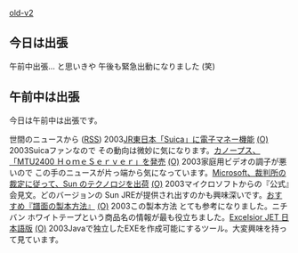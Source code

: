 [old-v2](ig030312-orig.html)

## 今日は出張

午前中出張… と思いきや 午後も緊急出動になりました (笑)






## 午前中は出張


今日は午前中は出張です。



世間のニュースから ([RSS](ig030312-news.xml)) 2003[JR東日本「Suica」に電子マネー機能](http://www.zdnet.co.jp/news/0303/04/njbt_07.html) [(O)](http://www.zdnet.co.jp/news/0303/04/njbt_07.html) 2003Suicaファンなので その動向は微妙に気になります。[カノープス、「MTU2400 ＨｏｍｅＳｅｒｖｅｒ」を発売](http://www.zdnet.co.jp/broadband/0303/04/lp08.html) [(O)](http://www.zdnet.co.jp/broadband/0303/04/lp08.html) 2003家庭用ビデオの調子が悪いので この手のニュースが片っ端から気になっています。[Microsoft、裁判所の裁定に従って、Sun のテクノロジを出荷](http://www.microsoft.com/japan/windowsxp/pro/evaluation/news/jre.asp) [(O)](http://www.microsoft.com/japan/windowsxp/pro/evaluation/news/jre.asp) 2003マイクロソフトからの『公式』会見文。どのバージョンの Sun JREが提供され出すのかも興味深いです。[おすすめ『譜面の製本方法』](http://homepage1.nifty.com/nco/binding/binding.html) [(O)](http://homepage1.nifty.com/nco/binding/binding.html) 2003この製本方法 とても参考になりました。ニチバン ホワイトテープという商品名の情報が最も役立ちました。[Excelsior JET 日本語版](http://www.xlsoft.com/jp/products/jet/) [(O)](http://www.xlsoft.com/jp/products/jet/) 2003Javaで独立したEXEを作成可能にするツール。大変興味を持って見ています。